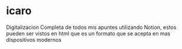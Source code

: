 # icaro
Digitalizacion Completa de todos mis apuntes utilizando Notion, estos pueden ser vistos en html que es un formato que se acepta en mas dispositivos modernos
